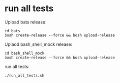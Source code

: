 # run all tests


Upload bats release:
```
cd bats
bosh create-release --force && bosh upload-release
```

Uplaod bash_shell_mock release:
```
cd bash_shell_mock
bosh create-release --force && bosh upload-release
```

run all tests:
```
./run_all_tests.sh
```
